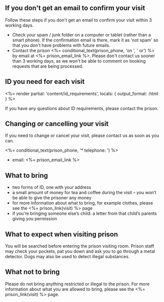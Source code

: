 ## <a name="info-check-spam"></a> If you don't get an email to confirm your visit

Follow these steps if you don't get an email to confirm your visit within 3 working days.

* Check your spam / junk folder on a computer or tablet (rather than a smart phone). If the confirmation email is there, mark it as 'not spam' so that you don't have problems with future emails.
* Contact the prison <%= conditional_text(prison_phone, 'on ', ' or') %> by email at <%= prison_email_link %>. Please don't contact us sooner than 3 working days, as we won't be able to comment on booking requests that are being processed.

## <a name="#info-id-requirements"></a> ID you need for each visit

<%= render partial: 'content/id_requirements', locals: { output_format: :html } %>

If you have any questions about ID requirements, please contact the prison.

## <a name="#info-cancelling"></a> Changing or cancelling your visit

If you need to change or cancel your visit, please contact us as soon as you can.

<%= conditional_text(prison_phone, '* telephone: ') %>
* email: <%= prison_email_link %>

## <a name="#info-what-to-bring"></a> What to bring

* two forms of ID, one with your address
* a small amount of money for tea and coffee during the visit – you won’t be able to give the prisoner any money
* for more information about what to bring, for example clothes, please see the <%= prison_link(visit) %> page
* if you’re bringing someone else’s child: a letter from that child’s parents giving you permission 

## <a name="#info-what-to-expect"></a> What to expect when visiting prison

You will be searched before entering the prison visiting room. Prison staff may check your pockets, pat you down and ask you to go through a metal detector. Dogs may also be used to detect illegal substances.

## <a name="#info-what-not-to-bring"></a> What not to bring

Please do not bring anything restricted or illegal to the prison. For more information about what you are allowed to bring, please see the <%= prison_link(visit) %> page.
